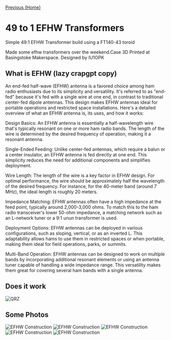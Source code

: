 <!-- Each page should have a link to the previous page and (if applicable)the next page. -->

[Previous (Home)](../../README.md)

# 49 to 1 EFHW Transformers

Simple 49:1 EFHW Transformer build using a FT140-43 toroid

Made some efhw transformers over the weekend.Case 3D Printed at Basingstoke Makerspace. Designed by IU1OPK

## What is EFHW (lazy crapgpt copy)

An end-fed half-wave (EFHW) antenna is a favored choice among ham radio enthusiasts due to its simplicity and versatility. It's referred to as "end-fed" because it's fed with a single wire at one end, in contrast to traditional center-fed dipole antennas. This design makes EFHW antennas ideal for portable operations and restricted space installations. Here's a detailed overview of what an EFHW antenna is, its uses, and how it works:

Design Basics: An EFHW antenna is essentially a half-wavelength wire that's typically resonant on one or more ham radio bands. The length of the wire is determined by the desired frequency of operation, making it a resonant antenna.

Single-Ended Feeding: Unlike center-fed antennas, which require a balun or a center insulator, an EFHW antenna is fed directly at one end. This simplicity reduces the need for additional components and simplifies deployment.

Wire Length: The length of the wire is a key factor in EFHW design. For optimal performance, the wire should be approximately half the wavelength of the desired frequency. For instance, for the 40-meter band (around 7 MHz), the ideal length is roughly 20 meters.

Impedance Matching: EFHW antennas often have a high impedance at the feed point, typically around 2,000-3,000 ohms. To match this to the ham radio transceiver's lower 50-ohm impedance, a matching network such as an L-network tuner or a 9:1 unun transformer is used.

Deployment Options: EFHW antennas can be deployed in various configurations, such as sloping, vertical, or as an inverted L. This adaptability allows hams to use them in restricted spaces or when portable, making them ideal for field operations, parks, or summits.

Multi-Band Operation: EFHW antennas can be designed to work on multiple bands by incorporating additional resonant elements or using an antenna tuner capable of handling a wide impedance range. This versatility makes them great for covering several ham bands with a single antenna.

## Does it work

![QRZ](qrz.png)

## Some Photos

![EFHW Construction](PXL_20230830_210137628.jpg)
![EFHW Construction](PXL_20230830_213025844.jpg)
![EFHW Construction](PXL_20230830_223945620.jpg)
![EFHW Construction](PXL_20230830_224240306.MP.jpg)
![EFHW Construction](antenna_outside.jpeg)
